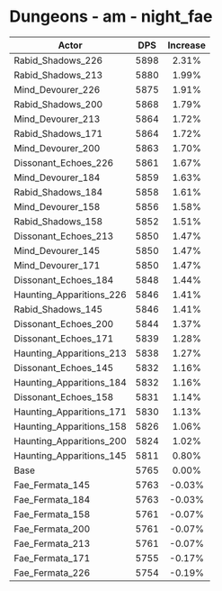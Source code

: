 # Dungeons - am - night_fae
| Actor | DPS | Increase |
|---|:---:|:---:|
|Rabid_Shadows_226|5898|2.31%|
|Rabid_Shadows_213|5880|1.99%|
|Mind_Devourer_226|5875|1.91%|
|Rabid_Shadows_200|5868|1.79%|
|Mind_Devourer_213|5864|1.72%|
|Rabid_Shadows_171|5864|1.72%|
|Mind_Devourer_200|5863|1.70%|
|Dissonant_Echoes_226|5861|1.67%|
|Mind_Devourer_184|5859|1.63%|
|Rabid_Shadows_184|5858|1.61%|
|Mind_Devourer_158|5856|1.58%|
|Rabid_Shadows_158|5852|1.51%|
|Dissonant_Echoes_213|5850|1.47%|
|Mind_Devourer_145|5850|1.47%|
|Mind_Devourer_171|5850|1.47%|
|Dissonant_Echoes_184|5848|1.44%|
|Haunting_Apparitions_226|5846|1.41%|
|Rabid_Shadows_145|5846|1.41%|
|Dissonant_Echoes_200|5844|1.37%|
|Dissonant_Echoes_171|5839|1.28%|
|Haunting_Apparitions_213|5838|1.27%|
|Dissonant_Echoes_145|5832|1.16%|
|Haunting_Apparitions_184|5832|1.16%|
|Dissonant_Echoes_158|5831|1.14%|
|Haunting_Apparitions_171|5830|1.13%|
|Haunting_Apparitions_158|5826|1.06%|
|Haunting_Apparitions_200|5824|1.02%|
|Haunting_Apparitions_145|5811|0.80%|
|Base|5765|0.00%|
|Fae_Fermata_145|5763|-0.03%|
|Fae_Fermata_184|5763|-0.03%|
|Fae_Fermata_158|5761|-0.07%|
|Fae_Fermata_200|5761|-0.07%|
|Fae_Fermata_213|5761|-0.07%|
|Fae_Fermata_171|5755|-0.17%|
|Fae_Fermata_226|5754|-0.19%|
